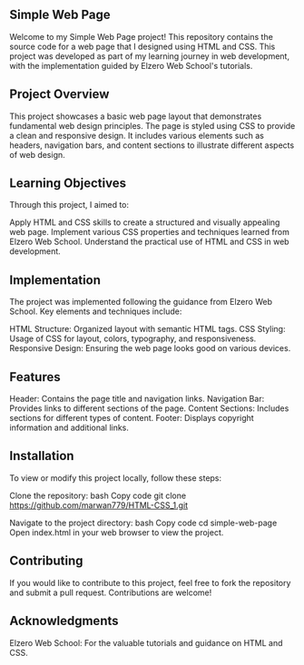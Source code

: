 Simple Web Page
--------------
Welcome to my Simple Web Page project! This repository contains the source code for a web page that I designed using HTML and CSS. 
This project was developed as part of my learning journey in web development, with the implementation guided by Elzero Web School's tutorials.

Project Overview
---------------
This project showcases a basic web page layout that demonstrates fundamental web design principles. The page is styled using CSS to provide 
a clean and responsive design. It includes various elements such as headers, navigation bars, and content sections to illustrate different aspects of web design.

Learning Objectives
-------------------

Through this project, I aimed to:

Apply HTML and CSS skills to create a structured and visually appealing web page.
Implement various CSS properties and techniques learned from Elzero Web School.
Understand the practical use of HTML and CSS in web development.

Implementation
--------------
The project was implemented following the guidance from Elzero Web School. Key elements and techniques include:

HTML Structure: Organized layout with semantic HTML tags.
CSS Styling: Usage of CSS for layout, colors, typography, and responsiveness.
Responsive Design: Ensuring the web page looks good on various devices.

Features
--------
Header: Contains the page title and navigation links.
Navigation Bar: Provides links to different sections of the page.
Content Sections: Includes sections for different types of content.
Footer: Displays copyright information and additional links.

Installation
------------
To view or modify this project locally, follow these steps:

Clone the repository:
bash
Copy code
git clone https://github.com/marwan779/HTML-CSS_1.git

Navigate to the project directory:
bash
Copy code
cd simple-web-page
Open index.html in your web browser to view the project.

Contributing
------------
If you would like to contribute to this project, feel free to fork the repository and submit a pull request. Contributions are welcome!

Acknowledgments
---------------
Elzero Web School: For the valuable tutorials and guidance on HTML and CSS.
